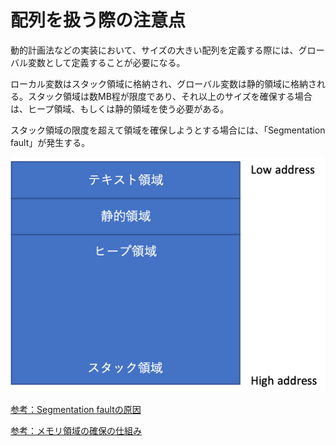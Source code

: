 # 配列を扱う際の注意点

動的計画法などの実装において、サイズの大きい配列を定義する際には、グローバル変数として定義することが必要になる。

ローカル変数はスタック領域に格納され、グローバル変数は静的領域に格納される。スタック領域は数MB程が限度であり、それ以上のサイズを確保する場合は、ヒープ領域、もしくは静的領域を使う必要がある。

スタック領域の限度を超えて領域を確保しようとする場合には、「Segmentation fault」が発生する。

![](./fig/address.png)

[参考：Segmentation faultの原因](https://teratail.com/questions/134067)

[参考：メモリ領域の確保の仕組み](https://brain.cc.kogakuin.ac.jp/~kanamaru/lecture/MP/final/part06/node8.html)